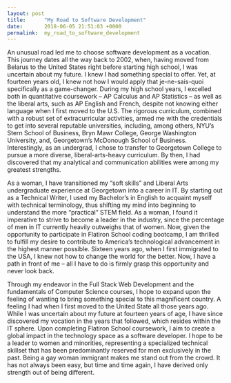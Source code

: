 ```yaml
---
layout: post
title:      "My Road to Software Development"
date:       2018-06-05 21:51:03 +0000
permalink:  my_road_to_software_development
---
```



An unusual road led me to choose software development as a vocation. This journey dates all the way back to 2002, when, having moved from Belarus to the United States right before starting high school, I was uncertain about my future. I knew I had something special to offer. Yet, at fourteen years old, I knew not how I would apply that je-ne-sais-quoi specifically as a game-changer. During my high school years, I excelled both in quantitative coursework – AP Calculus and AP Statistics – as well as the liberal arts, such as AP English and French, despite not knowing either language when I first moved to the U.S. The rigorous curriculum, combined with a robust set of extracurricular activities, armed me with the credentials to get into several reputable universities, including, among others, NYU’s Stern School of Business, Bryn Mawr College, George Washington University, and, Georgetown’s McDonough School of Business. Interestingly, as an undergrad, I chose to transfer to Georgetown College to pursue a more diverse, liberal-arts-heavy curriculum. By then, I had discovered that my analytical and communication abilities were among my greatest strengths. 

As a woman, I have transitioned my “soft skills” and Liberal Arts undergraduate experience at Georgetown into a career in IT. By starting out as a Technical Writer, I used my Bachelor’s in English to acquaint myself with technical terminology, thus shifting my mind into beginning to understand the more “practical” STEM field. As a woman, I found it imperative to strive to become a leader in the industry, since the percentage of men in IT currently heavily outweighs that of women. Now, given the opportunity to participate in Flatiron School coding bootcamp, I am thrilled to fulfill my desire to contribute to America’s technological advancement in the highest manner possible. Sixteen years ago, when I first immigrated to the USA, I knew not how to change the world for the better. Now, I have a path in front of me – all I have to do is firmly grasp this opportunity and never look back. 

Through my endeavor in the Full Stack Web Development and the fundamentals of Computer Science courses, I hope to expand upon the feeling of wanting to bring something special to this magnificent country. A feeling I had when I first moved to the United State all those years ago. While I was uncertain about my future at fourteen years of age, I have since discovered my vocation in the years that followed, which resides within the IT sphere. Upon completing Flatiron School coursework, I aim to create a global impact in the technology space as a software developer. I hope to be a leader to women and minorities, representing a specialized technical skillset that has been predominantly reserved for men exclusively in the past. Being a gay woman immigrant makes me stand out from the crowd. It has not always been easy, but time and time again, I have derived only strength out of being different.

